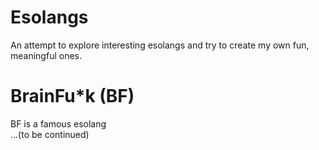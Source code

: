 # Esolangs
An attempt to explore interesting esolangs and try to create my own fun, meaningful ones.


# BrainFu*k (BF)
BF is a famous esolang  <br />
...(to be continued)


